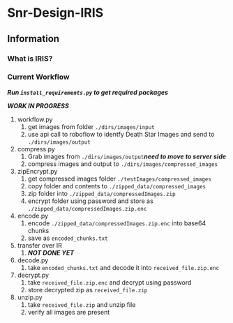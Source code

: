 # Snr-Design-IRIS

## Information

### What is IRIS?

### Current Workflow

***Run `install_requirements.py` to get required packages***

***WORK IN PROGRESS***

1. workflow.py
    1. get images from folder `./dirs/images/input`
    2. use api call to roboflow to identfy Death Star Images and send to `./dirs/images/output`
2. compress.py
    1. Grab images from `./dirs/images/output`***need to move to server side***
    2. compress images and output to `./dirs/images/compressed_images`
3. zipEncrypt.py
    1. get compressed images folder `./testImages/compressed_images`
    2. copy folder and contents to `./zipped_data/compressed_images`
    3. zip folder into `./zipped_data/compressedImages.zip`
    4. encrypt folder using password and store as `./zipped_data/compressedImages.zip.enc`
4. encode.py
    1. encode `./zipped_data/compressedImages.zip.enc` into base64 chunks
    2. save as `encoded_chunks.txt`
5. transfer over IR
    1. ***NOT DONE YET***
6. decode.py
    1. take `encoded_chunks.txt` and decode it into `received_file.zip.enc`
7. decrypt.py
    1. take `received_file.zip.enc` and decrypt using password
    2. store decrypted zip as `received_file.zip`
8. unzip.py
    1. take `received_file.zip` and unzip file
    2. verify all images are present

